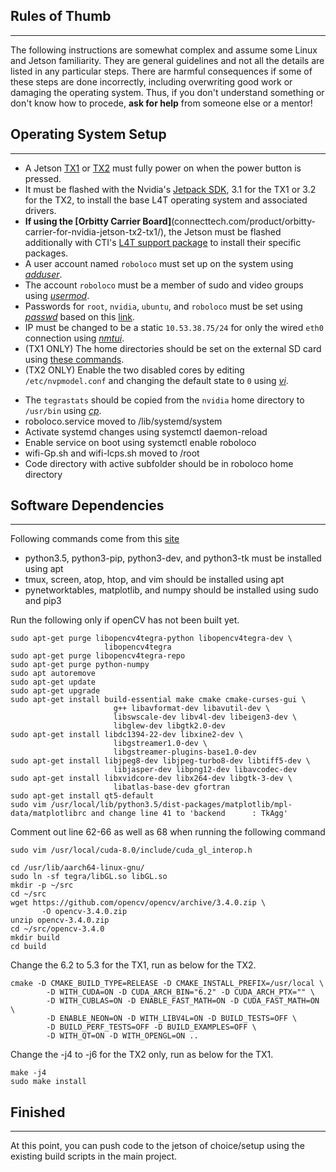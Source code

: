 ## Rules of Thumb
---
The following instructions are somewhat complex and assume some Linux and Jetson familiarity.
They are general guidelines and not all the details are listed in any particular steps.
There are harmful consequences if some of these steps are done incorrectly, including overwriting good work or damaging the operating system.
Thus, if you don't understand something or don't know how to procede, **ask for help** from someone else or a mentor!

## Operating System Setup
---
- A Jetson [TX1](https://elinux.org/Jetson_TX1) or [TX2](https://elinux.org/Jetson_TX2) must fully power on when the power button is pressed.
- It must be flashed with the Nvidia's [Jetpack SDK](https://developer.nvidia.com/embedded/jetpack), 3.1 for the TX1 or 3.2 for the TX2, to install the base L4T operating system and associated drivers.
- **If using the [Orbitty Carrier Board]**(connecttech.com/product/orbitty-carrier-for-nvidia-jetson-tx2-tx1/), the Jetson must be flashed additionally with CTI's [L4T support package](connecttech.com/product/orbitty-carrier-for-nvidia-jetson-tx2-tx1/) to install their specific packages.
- A user account named `roboloco` must set up on the system using [*adduser*](manpages.ubuntu.com/manpages/xenial/en/man8/adduser.8.html).
- The account `roboloco` must be a member of sudo and video groups using [*usermod*](manpages.ubuntu.com/manpages/xenial/man8/usermod.8.html).
- Passwords for `root`, `nvidia`, `ubuntu`, and `roboloco` must be set using [*passwd*](manpages.ubuntu.com/manpages/trusty/man5/passwd.5.html) based on this [link](https://goo.gl/G4gK9V).
- IP must be changed to be a static `10.53.38.75/24` for only the wired `eth0` connection using [*nmtui*](manpages.ubuntu.com/manpages/xenial/en/man1/nmtui.1.html).
- (TX1 ONLY) The home directories should be set on the external SD card using [these commands](https://help.ubuntu.com/community/Partitioning/Home/Moving).
- (TX2 ONLY) Enable the two disabled cores by editing `/etc/nvpmodel.conf` and changing the default state to `0` using [*vi*](manpages.ubuntu.com/manpages/xenial/en/man1/vi.1posix.html).
<!--- Check if above statement is actually true and edit to actually match the line number and provide entire line--->
- The `tegrastats` should be copied from the `nvidia` home directory to `/usr/bin` using [*cp*](manpages.ubuntu.com/manpages/xenial/man1/cp.1.html).
- roboloco.service moved to /lib/systemd/system
- Activate systemd changes using systemctl daemon-reload
- Enable service on boot using systemctl enable roboloco
- wifi-Gp.sh and wifi-lcps.sh moved to /root
- Code directory with active subfolder should be in roboloco home directory

## Software Dependencies
---
Following commands come from this [site](https://jkjung-avt.github.io/opencv3-on-tx2/)
- python3.5, python3-pip, python3-dev, and python3-tk must be installed using apt
- tmux, screen, atop, htop, and vim should be installed using apt
- pynetworktables, matplotlib, and numpy should be installed using sudo and pip3

Run the following only if openCV has not been built yet.
```
sudo apt-get purge libopencv4tegra-python libopencv4tegra-dev \
                     libopencv4tegra
sudo apt-get purge libopencv4tegra-repo
sudo apt-get purge python-numpy
sudo apt autoremove
sudo apt-get update
sudo apt-get upgrade
sudo apt-get install build-essential make cmake cmake-curses-gui \
                       g++ libavformat-dev libavutil-dev \
                       libswscale-dev libv4l-dev libeigen3-dev \
                       libglew-dev libgtk2.0-dev
sudo apt-get install libdc1394-22-dev libxine2-dev \
                       libgstreamer1.0-dev \
                       libgstreamer-plugins-base1.0-dev
sudo apt-get install libjpeg8-dev libjpeg-turbo8-dev libtiff5-dev \
                       libjasper-dev libpng12-dev libavcodec-dev
sudo apt-get install libxvidcore-dev libx264-dev libgtk-3-dev \
                       libatlas-base-dev gfortran
sudo apt-get install qt5-default
sudo vim /usr/local/lib/python3.5/dist-packages/matplotlib/mpl-data/matplotlibrc and change line 41 to 'backend      : TkAgg'
```

Comment out line 62-66 as well as 68 when running the following command
```
sudo vim /usr/local/cuda-8.0/include/cuda_gl_interop.h 
```
```
cd /usr/lib/aarch64-linux-gnu/
sudo ln -sf tegra/libGL.so libGL.so
mkdir -p ~/src
cd ~/src
wget https://github.com/opencv/opencv/archive/3.4.0.zip \
       -O opencv-3.4.0.zip
unzip opencv-3.4.0.zip
cd ~/src/opencv-3.4.0
mkdir build
cd build
```

Change the 6.2 to 5.3 for the TX1, run as below for the TX2.
```
cmake -D CMAKE_BUILD_TYPE=RELEASE -D CMAKE_INSTALL_PREFIX=/usr/local \
        -D WITH_CUDA=ON -D CUDA_ARCH_BIN="6.2" -D CUDA_ARCH_PTX="" \
        -D WITH_CUBLAS=ON -D ENABLE_FAST_MATH=ON -D CUDA_FAST_MATH=ON \
        -D ENABLE_NEON=ON -D WITH_LIBV4L=ON -D BUILD_TESTS=OFF \
        -D BUILD_PERF_TESTS=OFF -D BUILD_EXAMPLES=OFF \
        -D WITH_QT=ON -D WITH_OPENGL=ON ..
```

Change the -j4 to -j6 for the TX2 only, run as below for the TX1.
```
make -j4
sudo make install
```

## Finished
---
At this point, you can push code to the jetson of choice/setup using the existing build scripts in the main project.
